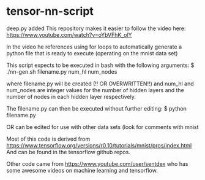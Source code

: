 # tensor-nn-script
deep.py added
This repository makes it easier to follow the video here: https://www.youtube.com/watch?v=oYbVFhK_olY

In the video he references using for loops to automatically generate a python file that is ready to execute (operating on the mnist data set)

This script expects to be executed in bash with the following arguments:
$ ./nn-gen.sh filename.py num_hl num_nodes

where filename.py will be created (!! OR OVERWRITTEN!!) and num_hl and num_nodes are integer values for the number of hidden layers and the number of nodes in each hidden layer respectively.

The filename.py can then be executed without further editing:
$ python filename.py

OR can be edited for use with other data sets (look for comments with mnist

Most of this code is derived from https://www.tensorflow.org/versions/r0.10/tutorials/mnist/pros/index.html
And can be found in the tensorflow github repos.

Other code came from https://www.youtube.com/user/sentdex who has some awesome videos on machine learning and tensorflow.

